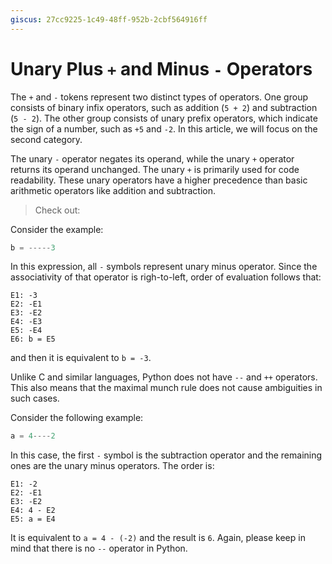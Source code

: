 ```yaml
---
giscus: 27cc9225-1c49-48ff-952b-2cbf564916ff
---
```


# Unary Plus `+` and Minus `-` Operators

The `+` and `-` tokens represent two distinct types of operators. One group
consists of binary infix operators, such as addition (`5 + 2`) and subtraction
(`5 - 2`). The other group consists of unary prefix operators, which indicate
the sign of a number, such as `+5` and `-2`. In this article, we will focus on
the second category.

The unary `-` operator negates its operand, while the unary `+` operator returns
its operand unchanged. The unary `+` is primarily used for code readability.
These unary operators have a higher precedence than basic arithmetic operators
like addition and subtraction.

> Check out: [](operator-oncelikleri.md)

Consider the example:

```python
b = -----3
```

In this expression, all `-` symbols represent unary minus operator. Since
the associativity of that operator is righ-to-left, order of evaluation follows
that:

```text
E1: -3
E2: -E1
E3: -E2
E4: -E3
E5: -E4
E6: b = E5
```

and then it is equivalent to `b = -3`.

Unlike C and similar languages, Python does not have `--` and `++` operators.
This also means that the maximal munch rule does not cause ambiguities in such
cases.

Consider the following example:

```python
a = 4----2
```

In this case, the first `-` symbol is the subtraction operator and the remaining
ones are the unary minus operators. The order is:

```text
E1: -2
E2: -E1
E3: -E2
E4: 4 - E2
E5: a = E4
```

It is equivalent to `a = 4 - (-2)` and the result is `6`. Again, please keep
in mind that there is no `--` operator in Python.
